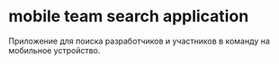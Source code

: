 # mobile team search application
 Приложение для поиска разработчиков и участников в команду на мобильное устройство.
